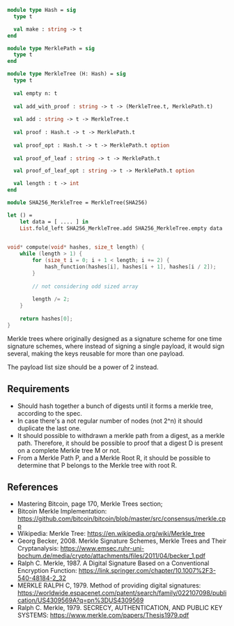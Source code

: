 
```ocaml
module type Hash = sig
  type t

  val make : string -> t
end

module type MerklePath = sig
  type t
end

module type MerkleTree (H: Hash) = sig
  type t
  
  val empty n: t
  
  val add_with_proof : string -> t -> (MerkleTree.t, MerklePath.t)
  
  val add : string -> t -> MerkleTree.t
  
  val proof : Hash.t -> t -> MerklePath.t
  
  val proof_opt : Hash.t -> t -> MerklePath.t option
  
  val proof_of_leaf : string -> t -> MerklePath.t

  val proof_of_leaf_opt : string -> t -> MerklePath.t option

  val length : t -> int
end

module SHA256_MerkleTree = MerkleTree(SHA256)

let () =
    let data = [ .... ] in
    List.fold_left SHA256_MerkleTree.add SHA256_MerkleTree.empty data
  
```


```c
void* compute(void* hashes, size_t length) {
    while (length > 1) {
        for (size_t i = 0; i + 1 < length; i += 2) {
            hash_function(hashes[i], hashes[i + 1], hashes[i / 2]);
        }
        
        // not considering odd sized array
        
        length /= 2;
    }
    
    return hashes[0];
}
```

Merkle trees where originally designed as a signature scheme for one time
signature schemes, where instead of signing a single payload, it would sign
several, making the keys reusable for more than one payload.

The payload list size should be a power of 2 instead.

## Requirements

* Should hash together a bunch of digests until it forms a merkle tree,
  according to the spec.
* In case there's a not regular number of nodes (not 2^n) it should duplicate
  the last one.
* It should possible to withdrawn a merkle path from a digest, as a merkle path.
  Therefore, it should be possible to proof that a digest D is present on a complete
  Merkle tree M or not.
* From a Merkle Path P, and a Merkle Root R, it should be possible to determine that
  P belongs to the Merkle tree with root R.

## References

* Mastering Bitcoin, page 170, Merkle Trees section;
* Bitcoin Merkle Implementation: https://github.com/bitcoin/bitcoin/blob/master/src/consensus/merkle.cpp
* Wikipedia: Merkle Tree: https://en.wikipedia.org/wiki/Merkle_tree
* Georg Becker, 2008. Merkle Signature Schemes, Merkle Trees and Their Cryptanalysis:
  https://www.emsec.ruhr-uni-bochum.de/media/crypto/attachments/files/2011/04/becker_1.pdf
* Ralph C. Merkle, 1987. A Digital Signature Based on a Conventional Encryption Function:
  https://link.springer.com/chapter/10.1007%2F3-540-48184-2_32
* MERKLE RALPH C, 1979. Method of providing digital signatures:
  https://worldwide.espacenet.com/patent/search/family/022107098/publication/US4309569A?q=pn%3DUS4309569
* Ralph C. Merkle, 1979. SECRECY, AUTHENTICATION, AND PUBLIC KEY SYSTEMS:
  https://www.merkle.com/papers/Thesis1979.pdf
